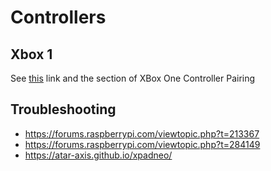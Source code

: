 # Controllers

## Xbox 1

See [this](http://docs.donkeycar.com/parts/controllers/) link and the section of XBox One Controller Pairing

## Troubleshooting

- https://forums.raspberrypi.com/viewtopic.php?t=213367
- https://forums.raspberrypi.com/viewtopic.php?t=284149
- https://atar-axis.github.io/xpadneo/